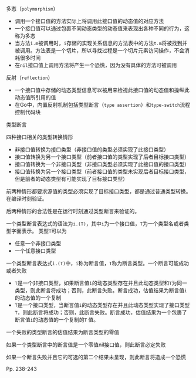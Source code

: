 多态（`polymorphism`）

-   调用一个接口值的方法实际上将调用此接口值的动态值的对应方法
-   一个接口值可以通过包裹不同动态类型的动态值来表现出各种不同的行为，这称为多态
-   当方法`i.m`被调用时，`i`存储的实现关系信息的方法表中的方法`t.m`将被找到并被调用。方法表是一个切片，所以寻找过程是一个切片元素访问操作，不会消耗很多时间
-   在`nil`接口值上调用方法将产生一个恐慌，因为没有具体的方法可被调用



反射（`reflection`）

-   一个接口值中存储的动态类型信息可以被用来检视此接口值的动态值和操纵此动态值所引用的值
-   在Go中，内置反射机制包括类型断言（`type assertion`）和`type-switch`流程控制代码块



类型断言

四种接口相关的类型转换情形

-   非接口值转换为接口类型（非接口值的类型必须实现了此接口类型）
-   接口值转换为另一个接口类型（前者接口值的类型实现了后者目标接口类型）
-   接口值转换为一个非接口类型（非接口类型必须实现了此接口值的接口类型）
-   接口值转换为另一个接口类型（前者接口值的类型未实现后者目标接口类型，但是前者的动态类型有可能实现了目标接口类型）

前两种情形都要求源值的类型必须实现了目标接口类型，都是通过普通类型转换。在编译时刻验证。

后两种情形的合法性是在运行时刻通过类型断言来验证的。



一个类型断言表达式的语法为`i.(T)`，其中`i`为一个接口值，`T`为一个类型名或者类型字面表示。 类型`T`可以为

-   任意一个非接口类型
-   一个任意接口类型



一个类型断言表达式`i.(T)`中，`i`称为断言值，`T`称为断言类型。一个断言可能成功或者失败

-   `T`是一个非接口类型，如果断言值`i`的动态类型存在并且此动态类型和`T`为同一类型，则此断言将成功；否则，此断言失败。断言成功，估值结果为断言值`i`的动态值的一个复制
-   `T`是一个接口类型，当断言值`i`的动态类型存在并且此动态类型实现了接口类型`T`，则此断言将成功；否则，此断言失败。断言成功，估值结果为一个包裹了断言值`i`的动态值的一个复制的`T`
    值。

一个失败的类型断言的估值结果为断言类型的零值

如果一个类型断言中的断言值是一个零值nil接口值，则此断言必定失败

如果一个断言失败并且它的可选的第二个结果未呈现，则此断言将造成一个恐慌



Pp. 238-243